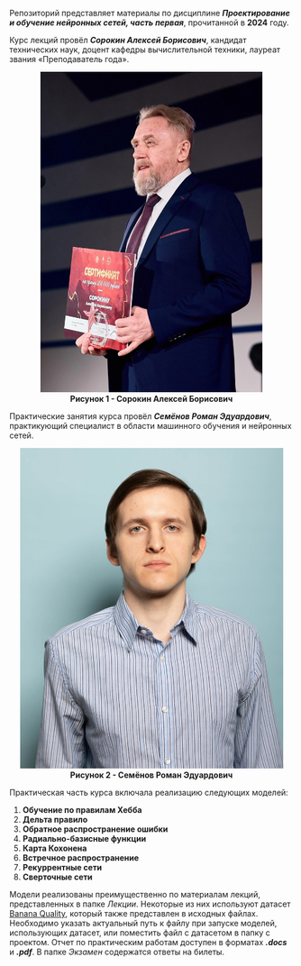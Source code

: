 Репозиторий представляет материалы по дисциплине ***Проектирование и обучение нейронных сетей, часть первая***, прочитанной в **2024** году.

Курс лекций провёл
***Сорокин Алексей Борисович***,
кандидат технических наук, доцент кафедры вычислительной техники,
лауреат звания «Преподаватель года».
<p align="center">
  <img src="Images/Сорокин_Алексей_Борисович.jpg" alt="Сорокин Алексей Борисович" width="394" height="569">
  <br>
  <strong>Рисунок 1 - Сорокин Алексей Борисович</strong>
</p>

Практические занятия курса провёл
***Семёнов Роман Эдуардович***,
практикующий специалист в области машинного обучения и нейронных сетей.
<p align="center">
  <img src="Images/Семёнов_Роман_Эдуардович.jpg" alt="Семёнов Роман Эдуардович" width="467" height="569">
  <br>
  <strong>Рисунок 2 - Семёнов Роман Эдуардович</strong>
</p>

Практическая часть курса включала реализацию следующих моделей:
1. **Обучение по правилам Хебба**
2. **Дельта правило**
3. **Обратное распространение ошибки**
4. **Радиально-базисные функции**
5. **Карта Кохонена**
6. **Встречное распространение**
7. **Рекуррентные сети**
8. **Сверточные сети**

Модели реализованы преимущественно по материалам лекций, представленных в папке *Лекции*. Некоторые из них используют датасет [Banana Quality](https://www.kaggle.com/datasets/l3llff/banana/data), который также представлен в исходных файлах. Необходимо указать актуальный путь к файлу при запуске моделей, использующих датасет, или поместить файл с датасетом в папку с проектом.
Отчет по практическим работам доступен в форматах ***.docs*** и ***.pdf***.
В папке *Экзамен* содержатся ответы на билеты.